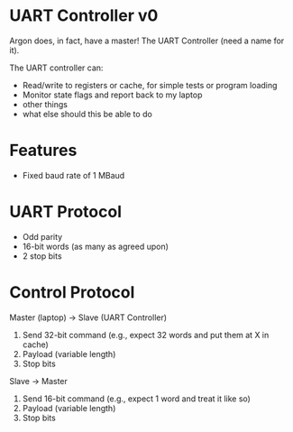 # UART Controller v0
Argon does, in fact, have a master! The UART Controller (need a name for it).

The UART controller can:
- Read/write to registers or cache, for simple tests or program loading
- Monitor state flags and report back to my laptop
- other things
- what else should this be able to do

# Features
- Fixed baud rate of 1 MBaud

# UART Protocol
- Odd parity
- 16-bit words (as many as agreed upon)
- 2 stop bits

# Control Protocol
Master (laptop) -> Slave (UART Controller)
1. Send 32-bit command (e.g., expect 32 words and put them at X in cache)
2. Payload (variable length)
3. Stop bits

Slave -> Master
1. Send 16-bit command (e.g., expect 1 word and treat it like so)
2. Payload (variable length)
3. Stop bits